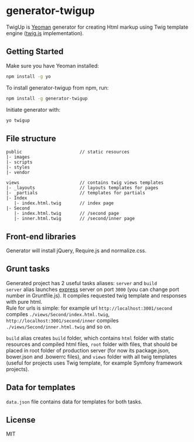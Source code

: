 # generator-twigup

TwigUp is [Yeoman](http://yeoman.io) generator for creating Html markup using Twig template engine ([twig.js](https://github.com/justjohn/twig.js) implementation).

## Getting Started
Make sure you have Yeoman installed:
```bash
npm install -g yo
```
To install generator-twigup from npm, run:

```bash
npm install -g generator-twigup
```

Initiate generator with:

```bash
yo twigup
```

## File structure
```
public                      // static resources
|- images
|- scripts
|- styles
|- vendor

views                       // contains twig views templates
|- _layouts                 // layouts templates for pages
|- _partials                // templates for partials
|- Index
   |- index.html.twig       // index page
|- Second
   |- index.html.twig       // /second page
   |- inner.html.twig       // /second/inner page
```

## Front-end libraries
Generator will install jQuery, Require.js and normalize.css.

## Grunt tasks
Generated project has 2 useful tasks aliases: `server` and `build`  
`server` alias launches [express](http://expressjs.com/) server on port `3000` (you can change port number in Gruntfile.js).
It compiles requested twig template and responses with pure html.  
Rule for urls is simple: for example url `http://localhost:3001/second` compiles `./views/Second/index.html.twig`, `http://localhost:3001/second/inner` compiles `./views/Second/inner.html.twig` and so on.  

`build` alias creates `build` folder, which contains `html` folder with static resources and compiled html files, `root` folder with files, that should be placed in root folder of production server (for now its package.json, bower.json and .bowerrc files), and `views` folder with all twig templates (useful for projects uses Twig template, for example Symfony framework projects).

## Data for templates
`data.json` file contains data for templates for both tasks.


## License

MIT
